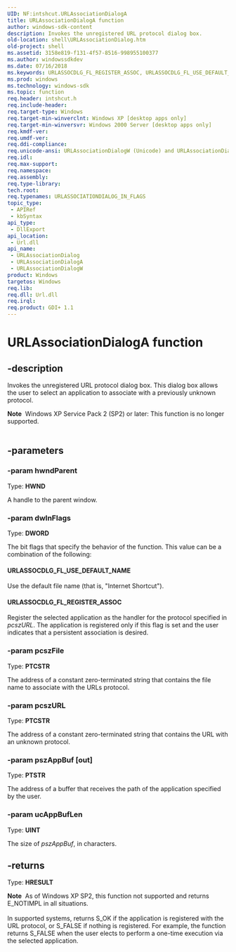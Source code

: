 ```yaml
---
UID: NF:intshcut.URLAssociationDialogA
title: URLAssociationDialogA function
author: windows-sdk-content
description: Invokes the unregistered URL protocol dialog box.
old-location: shell\URLAssociationDialog.htm
old-project: shell
ms.assetid: 3158e819-f131-4f57-8516-998955100377
ms.author: windowssdkdev
ms.date: 07/16/2018
ms.keywords: URLASSOCDLG_FL_REGISTER_ASSOC, URLASSOCDLG_FL_USE_DEFAULT_NAME, URLAssociationDialog, URLAssociationDialog function [Windows Shell], URLAssociationDialogA, URLAssociationDialogW, _win32_URLAssociationDialog, intshcut/URLAssociationDialog, intshcut/URLAssociationDialogA, intshcut/URLAssociationDialogW, shell.URLAssociationDialog
ms.prod: windows
ms.technology: windows-sdk
ms.topic: function
req.header: intshcut.h
req.include-header: 
req.target-type: Windows
req.target-min-winverclnt: Windows XP [desktop apps only]
req.target-min-winversvr: Windows 2000 Server [desktop apps only]
req.kmdf-ver: 
req.umdf-ver: 
req.ddi-compliance: 
req.unicode-ansi: URLAssociationDialogW (Unicode) and URLAssociationDialogA (ANSI)
req.idl: 
req.max-support: 
req.namespace: 
req.assembly: 
req.type-library: 
tech.root: 
req.typenames: URLASSOCIATIONDIALOG_IN_FLAGS
topic_type:
 - APIRef
 - kbSyntax
api_type:
 - DllExport
api_location:
 - Url.dll
api_name:
 - URLAssociationDialog
 - URLAssociationDialogA
 - URLAssociationDialogW
product: Windows
targetos: Windows
req.lib: 
req.dll: Url.dll
req.irql: 
req.product: GDI+ 1.1
---
```


# URLAssociationDialogA function


## -description


Invokes the unregistered URL protocol dialog box. This dialog box allows the user to select an application to associate with a previously unknown protocol.
<div class="alert"><b>Note</b>  Windows XP Service Pack 2 (SP2) or later: This function is no longer supported.</div><div> </div>

## -parameters




### -param hwndParent

Type: <b>HWND</b>

A handle to the parent window.


### -param dwInFlags

Type: <b>DWORD</b>

The bit flags that specify the behavior of the function. This value can be a combination of the following:



#### URLASSOCDLG_FL_USE_DEFAULT_NAME

Use the default file name (that is, "Internet Shortcut").



#### URLASSOCDLG_FL_REGISTER_ASSOC

Register the selected application as the handler for the protocol specified in <i>pcszURL</i>. The application is registered only if this flag is set and the user indicates that a persistent association is desired.


### -param pcszFile

Type: <b>PTCSTR</b>

The address of a constant zero-terminated string that contains the file name to associate with the URLs protocol.


### -param pcszURL

Type: <b>PTCSTR</b>

The address of a constant zero-terminated string that contains the URL with an unknown protocol.


### -param pszAppBuf [out]

Type: <b>PTSTR</b>

The address of a buffer that receives the path of the application specified by the user.


### -param ucAppBufLen

Type: <b>UINT</b>

The size of <i>pszAppBuf</i>, in characters.


## -returns



Type: <b>HRESULT</b>

<div class="alert"><b>Note</b>  As of Windows XP SP2, this function not supported and returns E_NOTIMPL in all situations.</div>
<div> </div>
In supported systems, returns S_OK if the application is registered with the URL protocol, or S_FALSE if nothing is registered. For example, the function returns S_FALSE when the user elects to perform a one-time execution via the selected application.



